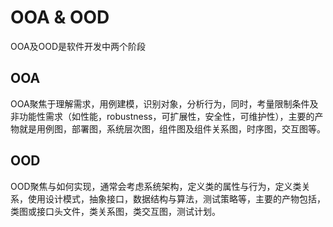 # OOA & OOD
OOA及OOD是软件开发中两个阶段

## OOA
OOA聚焦于理解需求，用例建模，识别对象，分析行为，同时，考量限制条件及非功能性需求（如性能，robustness，可扩展性，安全性，可维护性），主要的产物就是用例图，部署图，系统层次图，组件图及组件关系图，时序图，交互图等。

## OOD
OOD聚焦与如何实现，通常会考虑系统架构，定义类的属性与行为，定义类关系，使用设计模式，抽象接口，数据结构与算法，测试策略等，主要的产物包括，类图或接口头文件，类关系图，类交互图，测试计划。
